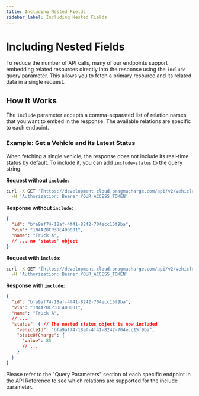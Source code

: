 ```yaml
---
title: Including Nested Fields
sidebar_label: Including Nested Fields
---
```


# Including Nested Fields

To reduce the number of API calls, many of our endpoints support embedding related resources directly into the response using the `include` query parameter. This allows you to fetch a primary resource and its related data in a single request.

## How It Works

The `include` parameter accepts a comma-separated list of relation names that you want to embed in the response. The available relations are specific to each endpoint.

### Example: Get a Vehicle and its Latest Status

When fetching a single vehicle, the response does not include its real-time status by default. To include it, you can add `include=status` to the query string.

**Request without `include`:**

```bash
curl -X GET '[https://development.cloud.pragmacharge.com/api/v2/vehicles/](https://development.cloud.pragmacharge.com/api/v2/vehicles/){vehicleId}' \
  -H 'Authorization: Bearer YOUR_ACCESS_TOKEN'
```

**Response without `include`:**

```json
{
  "id": "bfa9af74-18af-4f41-8242-704ecc15f9ba",
  "vin": "1N4AZ0CP3DC400001",
  "name": "Truck A",
  // ... no 'status' object
}
```

**Request with `include`:**

```bash
curl -X GET '[https://development.cloud.pragmacharge.com/api/v2/vehicles/](https://development.cloud.pragmacharge.com/api/v2/vehicles/){vehicleId}?include=status' \
  -H 'Authorization: Bearer YOUR_ACCESS_TOKEN'
```

**Response with `include`:**

```json
{
  "id": "bfa9af74-18af-4f41-8242-704ecc15f9ba",
  "vin": "1N4AZ0CP3DC400001",
  "name": "Truck A",
  // ...
  "status": { // The nested status object is now included
    "vehicleId": "bfa9af74-18af-4f41-8242-704ecc15f9ba",
    "stateOfCharge": {
      "value": 85
      // ...
    }
  }
}
```

Please refer to the "Query Parameters" section of each specific endpoint in the API Reference to see which relations are supported for the include parameter.